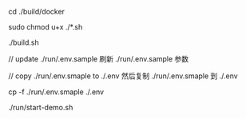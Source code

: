 cd ./build/docker

sudo chmod u+x ./*.sh

./build.sh

// update ./run/.env.sample 刷新 ./run/.env.sample 参数

// copy ./run/.env.smaple to ./.env 然后复制 ./run/.env.smaple 到 ./.env

cp -f ./run/.env.smaple ./.env

./run/start-demo.sh
